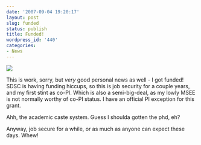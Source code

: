 ```yaml
---
date: '2007-09-04 19:20:17'
layout: post
slug: funded
status: publish
title: Funded!
wordpress_id: '440'
categories:
- News
---
```



[
![](http://www.phfactor.net/wp-pics/sdci-award-screenshot-wpa.jpg)
](http://www.nsf.gov/awardsearch/showAward.do?AwardNumber=0722067)

This is work, sorry, but _very_ good personal news as well - I got funded! SDSC is having funding hiccups, so this is job security for a couple years, and my first stint as co-PI. Which is also a semi-big-deal, as my lowly MSEE is not normally worthy of co-PI status. I have an official PI exception for this grant.



Ahh, the academic caste system. Guess I shoulda gotten the phd, eh?



Anyway, job secure for a while, or as much as anyone can expect these days. Whew!
